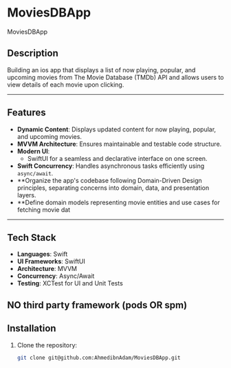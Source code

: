 # MoviesDBApp
MoviesDBApp
## Description  

Building an ios app that displays a list of now playing, popular, and upcoming
movies from The Movie Database (TMDb) API and allows users to view details of
each movie upon clicking.

---

## Features  
- **Dynamic Content**: Displays updated content for now playing, popular, and upcoming
movies.  
- **MVVM Architecture**: Ensures maintainable and testable code structure.  
- **Modern UI**:  
  - SwiftUI for a seamless and declarative interface on one screen.  
- **Swift Concurrency**: Handles asynchronous tasks efficiently using `async/await`.  
- **Organize the app's codebase following Domain-Driven Design principles, separating
  concerns into domain, data, and presentation layers.
- **Define domain models representing movie entities and use cases for fetching movie dat
---

## Tech Stack  
- **Languages**: Swift  
- **UI Frameworks**: SwiftUI  
- **Architecture**: MVVM  
- **Concurrency**: Async/Await  
- **Testing**: XCTest for UI and Unit Tests  

## NO third party framework (pods OR spm)


## Installation  
1. Clone the repository:  
   ```bash
   git clone git@github.com:AhmedibnAdam/MoviesDBApp.git

